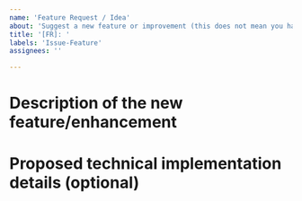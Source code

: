 ```yaml
---
name: 'Feature Request / Idea'
about: 'Suggest a new feature or improvement (this does not mean you have to implement it)'
title: '[FR]: '
labels: 'Issue-Feature'
assignees: ''

---
```


# Description of the new feature/enhancement

<!-- 
A clear and concise description of what the problem is that the new feature would solve.
Describe why and how a user would use this new functionality (if applicable).
-->

# Proposed technical implementation details (optional)

<!-- 
A clear and concise description of what you want to happen.
-->
